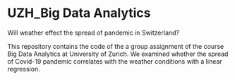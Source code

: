 # UZH_Big Data Analytics

Will weather effect the spread of pandemic in Switzerland?

This repository contains the code of the a group assignment of the course Big Data Analytics at University of Zurich. 
We examined whether the spread of Covid-19 pandemic correlates with the weather conditions with a linear regression.
